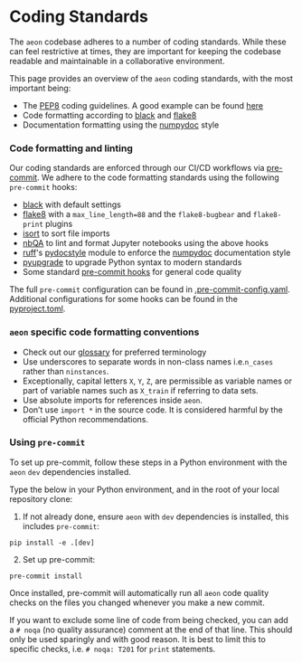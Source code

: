 # Coding Standards

The `aeon` codebase adheres to a number of coding standards. While these can feel
restrictive at times, they are important for keeping the codebase readable and
maintainable in a collaborative environment.

This page provides an overview of the `aeon` coding standards, with the most important
being:

- The [PEP8](https://www.python.org/dev/peps/pep-0008/) coding guidelines. A good
example can be found [here](https://gist.github.com/nateGeorge/5455d2c57fb33c1ae04706f2dc4fee01)
- Code formatting according to [black](https://black.readthedocs.io/) and [flake8](https://flake8.pycqa.org/en/)
- Documentation formatting using the [numpydoc](https://numpydoc.readthedocs.io/en/latest/format.html)
style

### Code formatting and linting

Our coding standards are enforced through our CI/CD workflows via [pre-commit](https://pre-commit.com/).
We adhere to the code formatting standards using the following `pre-commit` hooks:

- [black](https://black.readthedocs.io/en/stable/) with default settings
- [flake8](https://flake8.pycqa.org/en/latest/) with a `max_line_length=88` and the
`flake8-bugbear` and `flake8-print` plugins
- [isort](https://isort.readthedocs.io/en/latest/) to sort file imports
- [nbQA](https://github.com/nbQA-dev/nbQA) to lint and format Jupyter notebooks using
the above hooks
- [ruff](https://docs.astral.sh/ruff/)'s [pydocstyle](https://docs.astral.sh/ruff/rules/#pydocstyle-d)
module to enforce the [numpydoc](https://numpydoc.readthedocs.io/en/latest/format.html#docstring-standard>)
documentation style
- [pyupgrade](https://github.com/asottile/pyupgrade) to upgrade Python syntax to modern
standards
- Some standard [pre-commit hooks](https://pre-commit.com/hooks.html) for general code
quality

The full `pre-commit` configuration can be found in [.pre-commit-config.yaml](https://github.com/aeon-toolkit/aeon/blob/main/.pre-commit-config.yaml).
Additional configurations for some hooks can be found in the [pyproject.toml](https://github.com/aeon-toolkit/aeon/blob/main/pyproject.toml).

### `aeon` specific code formatting conventions

- Check out our [glossary](glossary.md) for
preferred terminology
- Use underscores to separate words in non-class names i.e.`n_cases` rather than
`ninstances`.
- Exceptionally, capital letters `X`, `Y`, `Z`, are permissible as variable names or
part of variable names such as `X_train` if referring to data sets.
- Use absolute imports for references inside `aeon`.
- Don’t use `import *` in the source code. It is considered harmful by the official
Python recommendations.

### Using `pre-commit`

To set up pre-commit, follow these steps in a Python environment with the `aeon`
`dev` dependencies installed.

Type the below in your Python environment, and in the root of your local repository
clone:

1. If not already done, ensure `aeon` with `dev` dependencies is installed, this
includes `pre-commit`:

```{code-block} powershell
pip install -e .[dev]
```

2. Set up pre-commit:

```{code-block} powershell
pre-commit install
```

Once installed, pre-commit will automatically run all `aeon` code quality checks on
the files you changed whenever you make a new commit.

If you want to exclude some line of code from being checked, you can add a `# noqa`
(no quality assurance) comment at the end of that line. This should only be used
sparingly and with good reason. It is best to limit this to specific checks, i.e.
`# noqa: T201` for `print` statements.
